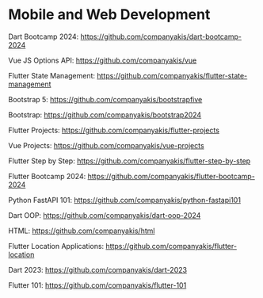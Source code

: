 # Mobile and Web Development

Dart Bootcamp 2024:
https://github.com/companyakis/dart-bootcamp-2024

Vue JS Options API:
https://github.com/companyakis/vue

Flutter State Management:
https://github.com/companyakis/flutter-state-management

Bootstrap 5:
https://github.com/companyakis/bootstrapfive

Bootstrap:
https://github.com/companyakis/bootstrap2024

Flutter Projects:
https://github.com/companyakis/flutter-projects

Vue Projects:
https://github.com/companyakis/vue-projects

Flutter Step by Step:
https://github.com/companyakis/flutter-step-by-step

Flutter Bootcamp 2024:
https://github.com/companyakis/flutter-bootcamp-2024

Python FastAPI 101:
https://github.com/companyakis/python-fastapi101

Dart OOP:
https://github.com/companyakis/dart-oop-2024

HTML:
https://github.com/companyakis/html

Flutter Location Applications:
https://github.com/companyakis/flutter-location

Dart 2023:
https://github.com/companyakis/dart-2023

Flutter 101:
https://github.com/companyakis/flutter-101
